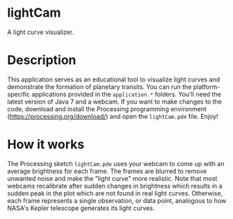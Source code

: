 lightCam
=========
A light curve visualizer.

Description
===========
This application serves as an educational tool to visualize light curves and demonstrate the formation of planetary transits. You can run the platform-specific applications provided in the `application.*` folders. You'll need the latest version of Java 7 and a webcam. If you want to make changes to the code, download and install the Processing programming environment (https://processing.org/download/) and open the `lightCam.pde` file. Enjoy!

How it works
============
The Processing sketch `lightCam.pde` uses your webcam to come up with an average brightness for each frame. The frames are blurred to remove unwanted noise and make the "light curve" more realistic. Note that most webcams recalibrate after sudden changes in brightness which results in a sudden peak in the plot which are not found in real light curves. Otherwise, each frame represents a single observation, or data point, analogous to how NASA's Kepler telescope generates its light curves.
